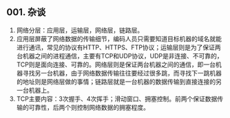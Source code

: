 ## **001. 杂谈**

1. 网络分层：应用层，运输层，网络层，链路层。
2. 应用层屏蔽了网络数据的传输细节，编码人员只需要知道目标机器的域名就能进行通讯，常见的协议有HTTP、HTTPS、FTP协议；运输层则是为了保证两台机器之间的进程通信，主要有TCP和UDP协议，UDP是非连接、不可靠的，TCP则是面向连接、可靠的。网络层则是保证两台机器之间的通信，即一台机器寻找另一台机器，由于网络数据传输往往要经过很多跳，而寻找下一跳机器的地址则是网络层做的事情；链路层就是一台机器的数据传输到直接连接的另一台机器上。
3. TCP主要内容：3次握手、4次挥手；滑动窗口、拥塞控制。前两个保证数据传输的可靠性，后两个则控制网络数据的拥塞程度。

